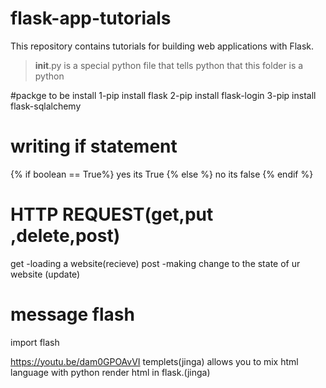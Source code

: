 # flask-app-tutorials


This repository contains tutorials for building web applications with Flask.
>__init__.py is a special python file that tells python that this folder is a python

#packge to be install
1-pip install flask
2-pip install flask-login
3-pip install flask-sqlalchemy

# writing if statement 
{% if boolean == True%} 
yes its True
{% else %}
no its false
{% endif %}

# HTTP REQUEST(get,put ,delete,post)
get -loading a website(recieve)
post -making change to the state of ur website (update)

# message flash
import flash

https://youtu.be/dam0GPOAvVI
templets(jinga) allows you to mix html language with python 
render html in flask.(jinga)